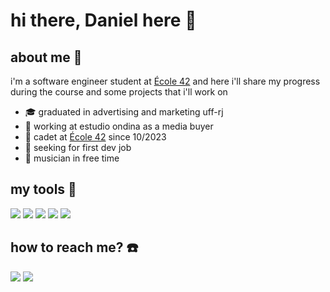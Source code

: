 # hi there, Daniel here 👋

## about me 🥷

 i'm a software engineer student at [École 42](https://42.rio/) and here i'll share my progress during the course and some projects that i'll work on

- 🎓 graduated in advertising and marketing uff-rj
- 🔭 working at estudio ondina as a media buyer
- 📖 cadet at [École 42](https://42.rio/) since 10/2023
- 🔎 seeking for first dev job
- 🎸 musician in free time

## my tools 🧰
<img src="https://img.shields.io/badge/C-00599C?style=for-the-badge&logo=c&logoColor=white"> [<img src="https://img.shields.io/badge/C%2B%2B-00599C?style=for-the-badge&logo=c%2B%2B&logoColor=white">](https://isocpp.org/) [<img src="https://img.shields.io/badge/JavaScript-323330?style=for-the-badge&logo=javascript&logoColor=F7DF1E">](https://developer.oracle.com/ar/javascript/) <img src="https://img.shields.io/badge/HTML5-E34F26?style=for-the-badge&logo=html5&logoColor=white"> <img src="https://img.shields.io/badge/CSS3-1572B6?style=for-the-badge&logo=css3&logoColor=white">

## how to reach me? ☎️
[<img src="https://img.shields.io/badge/LinkedIn-0077B5?style=for-the-badge&logo=linkedin&logoColor=white">](https://www.linkedin.com/in/dwbessa)
[<img src="https://img.shields.io/badge/Gmail-D14836?style=for-the-badge&logo=gmail&logoColor=white">](mailto:danielbessa01@gmail.com)
